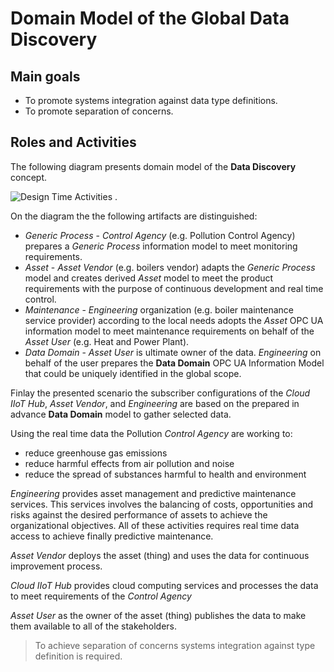 # Domain Model of the Global Data Discovery

## Main goals
* To promote systems integration against data type definitions.
* To promote separation of concerns.

## Roles and Activities

The following diagram presents domain model of the **Data Discovery** concept.

![Design Time Activities](https://github.com/mpostol/OPC-UA-OOI/blob/master/CommonResources/Media/DataDiscovery.DomainModel.png) .

On the diagram the the following artifacts are distinguished:

* *Generic Process* - *Control Agency* (e.g. Pollution Control Agency) prepares a *Generic Process* information model to meet monitoring requirements.
* *Asset* - *Asset Vendor* (e.g. boilers vendor) adapts the *Generic Process* model and creates derived *Asset* model to meet the product requirements with the purpose of continuous development and real time control.
* *Maintenance* - *Engineering* organization (e.g. boiler maintenance service provider) according to the local needs adopts the *Asset* OPC UA information model to meet maintenance requirements on behalf of the *Asset User* (e.g. Heat and Power Plant).
* *Data Domain* - *Asset User* is ultimate owner of the data. *Engineering* on behalf of the user prepares the **Data Domain** OPC UA Information Model that could be uniquely identified in the global scope.

Finlay the presented scenario the subscriber configurations of the *Cloud IIoT Hub*, *Asset Vendor*, and *Engineering* are based on the prepared in advance **Data Domain** model to gather selected data.

Using the real time data the Pollution *Control Agency* are working to:

* reduce greenhouse gas emissions
* reduce harmful effects from air pollution and noise
* reduce the spread of substances harmful to health and environment

*Engineering* provides asset management and predictive maintenance services. This services involves the balancing of costs, opportunities and risks against the desired performance of assets to achieve the organizational objectives. All of these activities requires real time data access to achieve finally predictive maintenance.

*Asset Vendor* deploys the asset (thing) and uses the data for continuous improvement process.

*Cloud IIoT Hub* provides cloud computing services and processes the data to meet requirements of the *Control Agency*

*Asset User* as the owner of the asset (thing) publishes the data to make them available to all of the stakeholders.

> To achieve separation of concerns systems integration against type definition is required.
